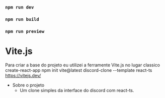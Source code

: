 ### `npm run dev`
### `npm run build`
### `npm run preview`

# Vite.js

Para criar a base do projeto eu utilizei a ferramente Vite.js no lugar classico create-react-app
npm init vite@latest discord-clone --template react-ts
https://vitejs.dev/

- Sobre o projeto
  - Um clone simples da interface do discord com react-ts.

